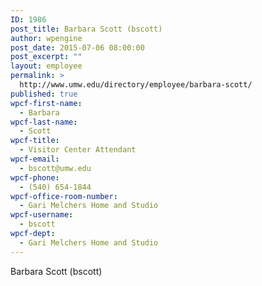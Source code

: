 ```yaml
---
ID: 1986
post_title: Barbara Scott (bscott)
author: wpengine
post_date: 2015-07-06 08:00:00
post_excerpt: ""
layout: employee
permalink: >
  http://www.umw.edu/directory/employee/barbara-scott/
published: true
wpcf-first-name:
  - Barbara
wpcf-last-name:
  - Scott
wpcf-title:
  - Visitor Center Attendant
wpcf-email:
  - bscott@umw.edu
wpcf-phone:
  - (540) 654-1844
wpcf-office-room-number:
  - Gari Melchers Home and Studio
wpcf-username:
  - bscott
wpcf-dept:
  - Gari Melchers Home and Studio
---
```

Barbara Scott (bscott)